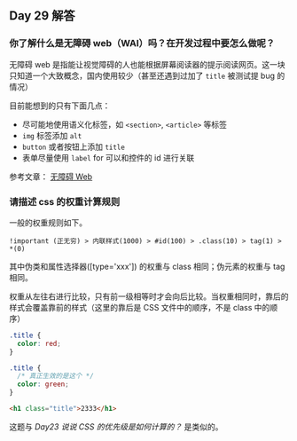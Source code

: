 ## Day 29 解答

### 你了解什么是无障碍 web（WAI）吗？在开发过程中要怎么做呢？

无障碍 web 是指能让视觉障碍的人也能根据屏幕阅读器的提示阅读网页。这一块只知道一个大致概念，国内使用较少（甚至还遇到过加了 `title` 被测试提 bug 的情况）

目前能想到的只有下面几点：

- 尽可能地使用语义化标签，如 `<section>`, `<article>` 等标签
- `img` 标签添加 `alt`
- `button` 或者按钮上添加 `title`
- 表单尽量使用 `label` for 可以和控件的 id 进行关联

参考文章：
[无障碍 Web](https://mp.weixin.qq.com/s/3QNXBpGB0ZiroV8OGnXCbA)

### 请描述 css 的权重计算规则

一般的权重规则如下。

`!important (正无穷) > 内联样式(1000) > #id(100) > .class(10) > tag(1) > *(0)`

其中伪类和属性选择器([type='xxx']) 的权重与 class 相同；伪元素的权重与 tag 相同。

权重从左往右进行比较，只有前一级相等时才会向后比较。当权重相同时，靠后的样式会覆盖靠前的样式（这里的靠后是 CSS 文件中的顺序，不是 class 中的顺序）

```css
.title {
  color: red;
}

.title {
  /* 真正生效的是这个 */
  color: green;
}
```

```html
<h1 class="title">2333</h1>
```

这题与 _Day23 说说 CSS 的优先级是如何计算的？_ 是类似的。
